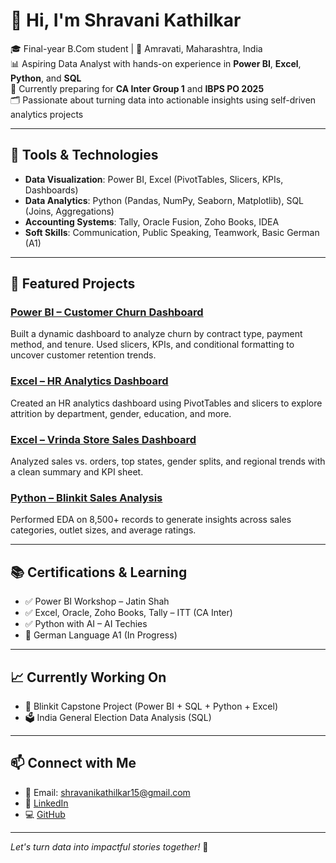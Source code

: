 # 👋 Hi, I'm Shravani Kathilkar

🎓 Final-year B.Com student | 📍 Amravati, Maharashtra, India  
📊 Aspiring Data Analyst with hands-on experience in **Power BI**, **Excel**, **Python**, and **SQL**  
💼 Currently preparing for **CA Inter Group 1** and **IBPS PO 2025**  
🗂 Passionate about turning data into actionable insights using self-driven analytics projects

---

## 🔧 Tools & Technologies

- **Data Visualization**: Power BI, Excel (PivotTables, Slicers, KPIs, Dashboards)  
- **Data Analytics**: Python (Pandas, NumPy, Seaborn, Matplotlib), SQL (Joins, Aggregations)  
- **Accounting Systems**: Tally, Oracle Fusion, Zoho Books, IDEA  
- **Soft Skills**: Communication, Public Speaking, Teamwork, Basic German (A1)

---

## 📌 Featured Projects

### [Power BI – Customer Churn Dashboard](https://github.com/shravani155/powerbi_churn_dashboard)  
Built a dynamic dashboard to analyze churn by contract type, payment method, and tenure. Used slicers, KPIs, and conditional formatting to uncover customer retention trends.

### [Excel – HR Analytics Dashboard](https://github.com/shravani155/hr_analytics_excel_project)  
Created an HR analytics dashboard using PivotTables and slicers to explore attrition by department, gender, education, and more.

### [Excel – Vrinda Store Sales Dashboard](https://github.com/shravani155/vrinda_excel_dashboard_project)  
Analyzed sales vs. orders, top states, gender splits, and regional trends with a clean summary and KPI sheet.

### [Python – Blinkit Sales Analysis](https://github.com/shravani155/blinkit_sales_analysis)  
Performed EDA on 8,500+ records to generate insights across sales categories, outlet sizes, and average ratings.

---

## 📚 Certifications & Learning

- ✅ Power BI Workshop – Jatin Shah  
- ✅ Excel, Oracle, Zoho Books, Tally – ITT (CA Inter)  
- ✅ Python with AI – AI Techies  
- 🎯 German Language A1 (In Progress)  

---

## 📈 Currently Working On

- 🧠 Blinkit Capstone Project (Power BI + SQL + Python + Excel)  
- 🗳️ India General Election Data Analysis (SQL)  

---

## 📫 Connect with Me

- 📧 Email: shravanikathilkar15@gmail.com  
- 🔗 [LinkedIn](https://linkedin.com/in/shravanikathilkar15)  
- 💻 [GitHub](https://github.com/shravani155)

---

*Let's turn data into impactful stories together!* 🚀
